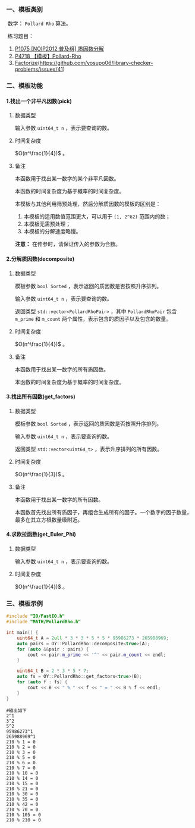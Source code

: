 ### 一、模板类别

​	数学： `Pollard Rho` 算法。

​	练习题目：

1. [P1075 [NOIP2012 普及组] 质因数分解](https://www.luogu.com.cn/problem/P1075)
2. [P4718 【模板】Pollard-Rho](https://www.luogu.com.cn/problem/P4718)
3. [Factorize](https://judge.yosupo.jp/problem/factorize)(https://github.com/yosupo06/library-checker-problems/issues/41)


### 二、模板功能

#### 1.找出一个非平凡因数(pick)

1. 数据类型

   输入参数 `uint64_t n` ，表示要查询的数。

2. 时间复杂度

    $O(n^\frac{1}{4})$ 。

3. 备注

   本函数用于找出某一数字的某个非平凡因数。

   本函数的时间复杂度为基于概率的时间复杂度。

   本模板与其他利用筛预处理，然后分解质因数的模板的区别是：

   1. 本模板的适用数值范围更大，可以用于 `[1, 2^62)` 范围内的数；
   2. 本模板无需预处理；
   3. 本模板的分解速度略慢。

   **注意：** 在传参时，请保证传入的参数为合数。

#### 2.分解质因数(decomposite)

1. 数据类型

   模板参数 `bool Sorted` ，表示返回的质因数是否按照升序排列。

   输入参数 `uint64_t n` ，表示要查询的数。

   返回类型 `std::vector<PollardRhoPair>` ，其中 `PollardRhoPair` 包含 `m_prime` 和 `m_count` 两个属性，表示包含的质因子以及包含的数量。

2. 时间复杂度

    $O(n^\frac{1}{4})$ 。

3. 备注

   本函数用于找出某一数字的所有质因数。

   本函数的时间复杂度为基于概率的时间复杂度。

#### 3.找出所有因数(get_factors)

1. 数据类型

   模板参数 `bool Sorted` ，表示返回的质因数是否按照升序排列。

   输入参数 `uint64_t n` ，表示要查询的数。

   返回类型 `std::vector<uint64_t>` ，表示升序排列的所有因数。

2. 时间复杂度

    $O(n^\frac{1}{3})$ 。

3. 备注

   本函数用于找出某一数字的所有因数。
   
   本函数首先找出所有质因子，再组合生成所有的因子。一个数字的因子数量，最多在其立方根数量级附近。

#### 4.求欧拉函数(get_Euler_Phi)

1. 数据类型

   输入参数 `uint64_t n` ，表示要查询的数。

2. 时间复杂度

    $O(n^\frac{1}{4})$ 。


### 三、模板示例

```c++
#include "IO/FastIO.h"
#include "MATH/PollardRho.h"

int main() {
    uint64_t A = 2ull * 3 * 3 * 5 * 5 * 95986273 * 265988969;
    auto pairs = OY::PollardRho::decomposite<true>(A);
    for (auto &&pair : pairs) {
        cout << pair.m_prime << '^' << pair.m_count << endl;
    }

    uint64_t B = 2 * 3 * 5 * 7;
    auto fs = OY::PollardRho::get_factors<true>(B);
    for (auto f : fs) {
        cout << B << " % " << f << " = " << B % f << endl;
    }
}
```

```
#输出如下
2^1
3^2
5^2
95986273^1
265988969^1
210 % 1 = 0
210 % 2 = 0
210 % 3 = 0
210 % 5 = 0
210 % 6 = 0
210 % 7 = 0
210 % 10 = 0
210 % 14 = 0
210 % 15 = 0
210 % 21 = 0
210 % 30 = 0
210 % 35 = 0
210 % 42 = 0
210 % 70 = 0
210 % 105 = 0
210 % 210 = 0

```

